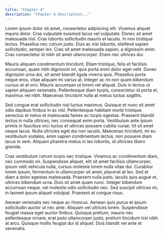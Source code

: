 ```yaml
---
title: "Chapter 4"
description: "Chapter 4 description..."
---
```


Lorem ipsum dolor sit amet, consectetur adipiscing elit. Vivamus aliquet mauris dolor. Cras vulputate euismod lacus vel vulputate. Donec sit amet malesuada nisl. Cras lobortis sollicitudin mauris et iaculis. In non tristique lectus. Phasellus nec rutrum justo. Duis ac nisi lobortis, eleifend sapien sollicitudin, semper leo. Cras sit amet malesuada sapien, a dignissim enim. Cras consectetur id nibh sit amet ullamcorper. Etiam nec ultrices dui.

Mauris aliquam condimentum tincidunt. Etiam tristique, felis et facilisis accumsan, quam nibh dignissim mi, quis porta enim dolor eget velit. Donec dignissim urna dui, sit amet blandit ligula viverra quis. Phasellus porta neque eros, vitae aliquam mi varius at. Integer ac mi non quam bibendum cursus at at orci. Mauris accumsan ut lorem vel aliquet. Duis in lectus ut sapien aliquam venenatis. Pellentesque diam turpis, consectetur id porta et, maximus vel nibh. Maecenas tincidunt nulla at metus luctus sagittis.

Sed congue erat sollicitudin nisl luctus maximus. Quisque et nunc sit amet odio dapibus finibus in ac nisl. Pellentesque habitant morbi tristique senectus et netus et malesuada fames ac turpis egestas. Praesent blandit lectus in nulla ultrices, nec consequat enim porta. Vestibulum ante ipsum primis in faucibus orci luctus et ultrices posuere cubilia curae; Ut sit amet neque lacus. Nulla ultricies eget dui non iaculis. Maecenas tincidunt, mi eu vestibulum sodales, enim sapien condimentum lectus, non posuere diam lacus in sem. Aliquam pharetra metus in leo lobortis, id ultricies libero gravida.

Cras vestibulum rutrum turpis nec tristique. Vivamus ac condimentum diam, nec commodo mi. Suspendisse aliquet, elit sit amet facilisis ullamcorper, ipsum velit vehicula nulla, cursus molestie lorem nulla vitae dui. Curabitur lorem ipsum, fermentum in ullamcorper sit amet, placerat at leo. Sed at diam a dolor egestas malesuada. Praesent nulla justo, iaculis quis augue et, ultrices bibendum urna. Duis sit amet quam nunc. Integer bibendum accumsan neque, vel molestie odio sollicitudin nec. Sed suscipit ultrices mi, in laoreet ipsum aliquet volutpat. Praesent at congue risus.

Aenean venenatis nec neque ac rhoncus. Aenean quis purus et ipsum sollicitudin auctor ut nec ante. Aliquam vel ultrices lorem. Suspendisse feugiat massa eget auctor finibus. Quisque pretium, mauris nec pellentesque ornare, erat justo ullamcorper justo, pretium tincidunt nisl nibh at arcu. Quisque mollis feugiat dui id aliquet. Duis blandit vel ante et venenatis. 

